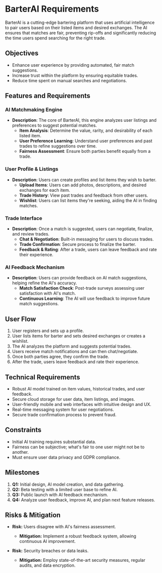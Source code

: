 # BarterAI Requirements

BarterAI is a cutting-edge bartering platform that uses artificial intelligence to pair users based on their listed items and desired exchanges. The AI ensures that matches are fair, preventing rip-offs and significantly reducing the time users spend searching for the right trade.

## Objectives

- Enhance user experience by providing automated, fair match suggestions.
- Increase trust within the platform by ensuring equitable trades.
- Reduce time spent on manual searches and negotiations.

## Features and Requirements

### AI Matchmaking Engine

- **Description**: The core of BarterAI, this engine analyzes user listings and preferences to suggest potential matches.
  - **Item Analysis**: Determine the value, rarity, and desirability of each listed item.
  - **User Preference Learning**: Understand user preferences and past trades to refine suggestions over time.
  - **Fairness Assessment**: Ensure both parties benefit equally from a trade.

### User Profile & Listings

- **Description**: Users can create profiles and list items they wish to barter.
  - **Upload Items**: Users can add photos, descriptions, and desired exchanges for each item.
  - **Trade History**: View past trades and feedback from other users.
  - **Wishlist**: Users can list items they're seeking, aiding the AI in finding matches.

### Trade Interface

- **Description**: Once a match is suggested, users can negotiate, finalize, and review trades.
  - **Chat & Negotiation**: Built-in messaging for users to discuss trades.
  - **Trade Confirmation**: Secure process to finalize the barter.
  - **Feedback & Rating**: After a trade, users can leave feedback and rate their experience.

### AI Feedback Mechanism

- **Description**: Users can provide feedback on AI match suggestions, helping refine the AI's accuracy.
  - **Match Satisfaction Check**: Post-trade surveys assessing user satisfaction with AI's match.
  - **Continuous Learning**: The AI will use feedback to improve future match suggestions.

## User Flow

1. User registers and sets up a profile.
2. User lists items for barter and sets desired exchanges or creates a wishlist.
3. The AI analyzes the platform and suggests potential trades.
4. Users receive match notifications and can then chat/negotiate.
5. Once both parties agree, they confirm the trade.
6. After the trade, users leave feedback and rate their experience.

## Technical Requirements

- Robust AI model trained on item values, historical trades, and user feedback.
- Secure cloud storage for user data, item listings, and images.
- User-friendly mobile and web interfaces with intuitive design and UX.
- Real-time messaging system for user negotiations.
- Secure trade confirmation process to prevent fraud.

## Constraints

- Initial AI training requires substantial data.
- Fairness can be subjective; what's fair to one user might not be to another.
- Must ensure user data privacy and GDPR compliance.

## Milestones

1. **Q1:** Initial design, AI model creation, and data gathering.
2. **Q2:** Beta testing with a limited user base to refine AI.
3. **Q3:** Public launch with AI feedback mechanism.
4. **Q4:** Analyze user feedback, improve AI, and plan next feature releases.

## Risks & Mitigation

- **Risk:** Users disagree with AI's fairness assessment.
  - **Mitigation:** Implement a robust feedback system, allowing continuous AI improvement.

- **Risk:** Security breaches or data leaks.
  - **Mitigation:** Employ state-of-the-art security measures, regular audits, and data encryption.